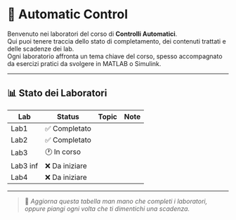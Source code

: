 # 🚀 Automatic Control

Benvenuto nei laboratori del corso di **Controlli Automatici**.  
Qui puoi tenere traccia dello stato di completamento, dei contenuti trattati e delle scadenze dei lab.  
Ogni laboratorio affronta un tema chiave del corso, spesso accompagnato da esercizi pratici da svolgere in MATLAB o Simulink.

---

## 📊 Stato dei Laboratori

| Lab       | Status         | Topic            | Note                      |
|-----------|----------------|------------------|---------------------------|
| Lab1      | ✅ Completato   | |                          |
| Lab2      | ✅ Completato   | |                          |
| Lab3      | 🕐 In corso     | |                          |
| Lab3 inf  | ❌ Da iniziare  | |                          |
| Lab4      | ❌ Da iniziare  |  |                          |

---

> 🔧 *Aggiorna questa tabella man mano che completi i laboratori, oppure piangi ogni volta che ti dimentichi una scadenza.*
